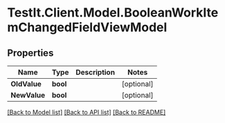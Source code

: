 # TestIt.Client.Model.BooleanWorkItemChangedFieldViewModel

## Properties

Name | Type | Description | Notes
------------ | ------------- | ------------- | -------------
**OldValue** | **bool** |  | [optional] 
**NewValue** | **bool** |  | [optional] 

[[Back to Model list]](../README.md#documentation-for-models) [[Back to API list]](../README.md#documentation-for-api-endpoints) [[Back to README]](../README.md)

